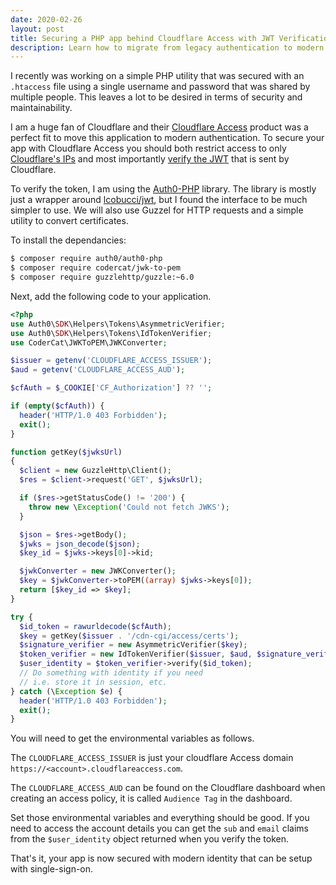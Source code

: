 ```yaml
---
date: 2020-02-26
layout: post
title: Securing a PHP app behind Cloudflare Access with JWT Verification
description: Learn how to migrate from legacy authentication to modern and secure Cloudflare Access.
---
```


I recently was working on a simple PHP utility that was secured with an `.htaccess` file using a single username and password that was shared by multiple people. This leaves a lot to be desired in terms of security and maintainability.

I am a huge fan of Cloudflare and their [Cloudflare Access](https://developers.cloudflare.com/access/about/how-access-works/) product was a perfect fit to move this application to modern authentication. To secure your app with Cloudflare Access you should both restrict access to only [Cloudflare's IPs](https://www.cloudflare.com/ips/) and most importantly [verify the JWT](https://developers.cloudflare.com/access/setting-up-access/validate-jwt-tokens/) that is sent by Cloudflare.

To verify the token, I am using the [Auth0-PHP](https://github.com/auth0/auth0-PHP) library. The library is mostly just a wrapper around [lcobucci/jwt](https://github.com/lcobucci/jwt), but I found the interface to be much simpler to use. We will also use Guzzel for HTTP requests and a simple utility to convert certificates.

To install the dependancies:

```txt
$ composer require auth0/auth0-php
$ composer require codercat/jwk-to-pem
$ composer require guzzlehttp/guzzle:~6.0
```

Next, add the following code to your application.

```php
<?php
use Auth0\SDK\Helpers\Tokens\AsymmetricVerifier;
use Auth0\SDK\Helpers\Tokens\IdTokenVerifier;
use CoderCat\JWKToPEM\JWKConverter;

$issuer = getenv('CLOUDFLARE_ACCESS_ISSUER');
$aud = getenv('CLOUDFLARE_ACCESS_AUD');

$cfAuth = $_COOKIE['CF_Authorization'] ?? '';

if (empty($cfAuth)) {
  header('HTTP/1.0 403 Forbidden');
  exit();
}

function getKey($jwksUrl)
{
  $client = new GuzzleHttp\Client();
  $res = $client->request('GET', $jwksUrl);

  if ($res->getStatusCode() != '200') {
    throw new \Exception('Could not fetch JWKS');
  }

  $json = $res->getBody();
  $jwks = json_decode($json);
  $key_id = $jwks->keys[0]->kid;

  $jwkConverter = new JWKConverter();
  $key = $jwkConverter->toPEM((array) $jwks->keys[0]);
  return [$key_id => $key];
}

try {
  $id_token = rawurldecode($cfAuth);
  $key = getKey($issuer . '/cdn-cgi/access/certs');
  $signature_verifier = new AsymmetricVerifier($key);
  $token_verifier = new IdTokenVerifier($issuer, $aud, $signature_verifier);
  $user_identity = $token_verifier->verify($id_token);
  // Do something with identity if you need
  // i.e. store it in session, etc.
} catch (\Exception $e) {
  header('HTTP/1.0 403 Forbidden');
  exit();
}
```

You will need to get the environmental variables as follows.

The `CLOUDFLARE_ACCESS_ISSUER` is just your cloudflare Access domain `https://<account>.cloudflareaccess.com`.

The `CLOUDFLARE_ACCESS_AUD` can be found on the Cloudflare dashboard when creating an access policy, it is called `Audience Tag` in the dashboard.

Set those environmental variables and everything should be good. If you need to access the account details you can get the `sub` and `email` claims from the `$user_identity` object returned when you verify the token.

That's it, your app is now secured with modern identity that can be setup with single-sign-on.
